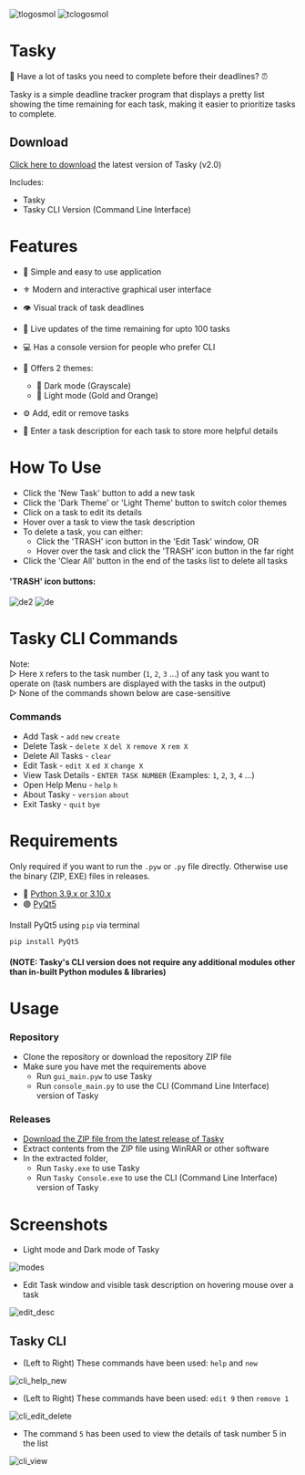![tlogosmol](https://user-images.githubusercontent.com/68178267/210429637-d4486b70-941b-4250-9423-81b6b54c2832.png)
![tclogosmol](https://user-images.githubusercontent.com/68178267/210429655-f58e1369-184b-4e42-884d-137a98f5ab94.png)

# Tasky
📜 Have a lot of tasks you need to complete before their deadlines? ⏰

Tasky is a simple deadline tracker program that displays a pretty list showing the time remaining for each task, making it easier to prioritize tasks to complete.


## Download
[Click here to download](https://github.com/AbhiK002/Tasky/releases/latest) the latest version of Tasky (v2.0)

Includes:
- Tasky
- Tasky CLI Version (Command Line Interface)

# Features

- 🐤 Simple and easy to use application
- ⚜ Modern and interactive graphical user interface
- 👁 Visual track of task deadlines
- 🔁 Live updates of the time remaining for upto 100 tasks
- 💻 Has a console version for people who prefer CLI

- 💫 Offers 2 themes:

  - 🖤 Dark mode (Grayscale)
  - 🧡 Light mode (Gold and Orange)
 
- ⚙ Add, edit or remove tasks
- 💬 Enter a task description for each task to store more helpful details

# How To Use
- Click the 'New Task' button to add a new task
- Click the 'Dark Theme' or 'Light Theme' button to switch color themes
- Click on a task to edit its details
- Hover over a task to view the task description
- To delete a task, you can either:
  - Click the 'TRASH' icon button in the 'Edit Task' window, OR 
  - Hover over the task and click the 'TRASH' icon button in the far right
- Click the 'Clear All' button in the end of the tasks list to delete all tasks

#### 'TRASH' icon buttons: 
![de2](https://user-images.githubusercontent.com/68178267/210439366-4876bdc5-0a1a-441f-a7ae-9d8a09bd0ff8.png)
![de](https://user-images.githubusercontent.com/68178267/210439196-1b8e0773-625d-4463-bc63-39905b38752f.png)


# Tasky CLI Commands
Note:  
  ▷ Here `X` refers to the task number (`1`, `2`, `3` ...) of any task you want to operate on (task numbers are displayed with the tasks in the output)  
  ▷ None of the commands shown below are case-sensitive  

### Commands
- Add Task             -  `add` `new` `create`
- Delete Task          -  `delete X` `del X` `remove X` `rem X`
- Delete All Tasks     -  `clear`
- Edit Task            -  `edit X` `ed X` `change X`
- View Task Details    -  `ENTER TASK NUMBER` (Examples: `1`, `2`, `3`, `4` ...)
- Open Help Menu       -  `help` `h`
- About Tasky          -  `version` `about`
- Exit Tasky           -  `quit` `bye`

# Requirements
Only required if you want to run the `.pyw` or `.py` file directly. Otherwise use the binary (ZIP, EXE) files in releases.
* 🐍 [Python 3.9.x or 3.10.x](https://www.python.org/downloads/)
* 🟣 [PyQt5](https://pypi.org/project/PyQt5/)

Install PyQt5 using `pip` via terminal
```
pip install PyQt5
```
#### (NOTE: Tasky's CLI version does not require any additional modules other than in-built Python modules & libraries)

# Usage
### Repository
- Clone the repository or download the repository ZIP file
- Make sure you have met the requirements above
  - Run `gui_main.pyw` to use Tasky
  - Run `console_main.py` to use the CLI (Command Line Interface) version of Tasky

### Releases
- [Download the ZIP file from the latest release of Tasky](https://github.com/AbhiK002/Tasky/releases/latest)
- Extract contents from the ZIP file using WinRAR or other software
- In the extracted folder,
  - Run `Tasky.exe` to use Tasky
  - Run `Tasky Console.exe` to use the CLI (Command Line Interface) version of Tasky

# Screenshots
- Light mode and Dark mode of Tasky

![modes](https://user-images.githubusercontent.com/68178267/210431442-47c1f2c3-3be4-438f-b8a1-f77ba6f6d25a.png)

- Edit Task window and visible task description on hovering mouse over a task

![edit_desc](https://user-images.githubusercontent.com/68178267/210434733-ce5ccc60-54ee-4eb9-9b5a-f59012ea4b3b.png)

## Tasky CLI
- (Left to Right) These commands have been used: `help` and `new`

![cli_help_new](https://user-images.githubusercontent.com/68178267/210443417-900e0fb1-d0e9-4171-a60c-4e6c1b5bf897.png)

- (Left to Right) These commands have been used: `edit 9` then `remove 1`

![cli_edit_delete](https://user-images.githubusercontent.com/68178267/210443484-aa285595-8df0-46f7-9d9b-1ef421091417.png)

- The command `5` has been used to view the details of task number 5 in the list

![cli_view](https://user-images.githubusercontent.com/68178267/210443633-6425281a-ef04-4829-bf98-fc574b1001cb.png)
